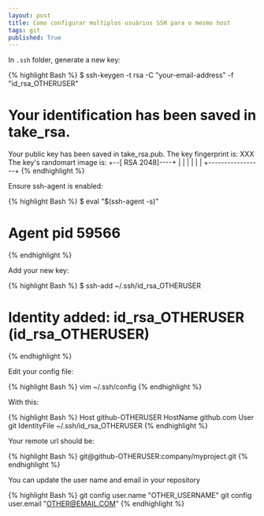 ```yaml
---
layout: post
title: Como configurar multiplos usuários SSH para o mesmo host
tags: git
published: True
---
```


In `.ssh` folder, generate a new key:

{% highlight Bash %}
$ ssh-keygen -t rsa -C "your-email-address" -f "id_rsa_OTHERUSER"
# Your identification has been saved in take_rsa.
Your public key has been saved in take_rsa.pub.
The key fingerprint is:
XXX
The key's randomart image is:
+--[ RSA 2048]----+
|                 |
|                 |
|                 |
+-----------------+
{% endhighlight %}

Ensure ssh-agent is enabled:

{% highlight Bash %}
$ eval "$(ssh-agent -s)"
# Agent pid 59566
{% endhighlight %}


Add your new key:

{% highlight Bash %}
$ ssh-add ~/.ssh/id_rsa_OTHERUSER
# Identity added: id_rsa_OTHERUSER (id_rsa_OTHERUSER)
{% endhighlight %}

Edit your config file:

{% highlight Bash %}
vim ~/.ssh/config
{% endhighlight %}

With this:

{% highlight Bash %}
Host github-OTHERUSER
    HostName github.com
    User git
    IdentityFile ~/.ssh/id_rsa_OTHERUSER
{% endhighlight %}


Your remote url should be:

{% highlight Bash %}
git@github-OTHERUSER:company/myproject.git
{% endhighlight %}

You can update the user name and email in your repository

{% highlight Bash %}
git config user.name "OTHER_USERNAME"
git config user.email "OTHER@EMAIL.COM"
{% endhighlight %}
